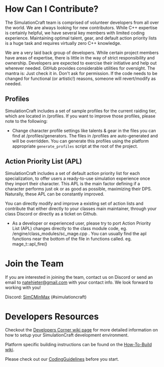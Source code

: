 
# How Can I Contribute?

The SimulationCraft team is comprised of volunteer developers from all over the world. We are always looking for new contributors.
While C++ expertise is certainly helpful, we have several key members with limited coding experience.
Maintaining optimal talent, gear, and default action priority lists is a huge task and requires virtually zero C++ knowledge.

We are a very laid back group of developers. While certain project members have areas of expertise, 
there is little in the way of strict responsibility and ownership. Developers are expected to exercise their 
initiative and help out wherever needed. GitHub provides considerable utilities for oversight. 
The mantra is: Just check it in. Don't ask for permission. If the code needs to be changed for functional (or artistic!) reasons,
someone will revert/modify as needed.

## Profiles
SimulationCraft includes a set of sample profiles for the current raiding tier, which are located in /profiles.
If you want to improve those profiles, please note to the following:
 * Change character profile settings like talents & gear in the files you can find at /profiles/generators.
   The files in /profiles are auto-generated and will be overridden. You can generate this profiles using the platform appropriate `generate_profiles` script at the root of the project. 

## Action Priority List (APL)
SimulationCraft includes a set of default action priority list for each specialization, to offer users a ready-to-use 
simulation experience once they import their character. This APL is the main factor defining if a character performs just ok 
or as good as possible, maximizing their DPS. Naturally, these APL can be constantly improved.

You can directly modify and improve a existing set of action lists and contribute that either directly to your classes main 
maintainer, through your class Discord or directly as a ticket on Github.

 * As a developer or experienced user, please try to port Action Priority List (APL) changes directly to the class module code,
   eg. /engine/class_modules/sc_mage.cpp . You can usually find the apl functions near the bottom of the file in functions 
   called. eg. mage_t::apl_fire()

# Join the Team

If you are interested in joining the team, contact us on Discord or send an email to natehieter@gmail.com with your contact info.
We look forward to working with you!

Discord: [SimCMinMax](https://discord.gg/tFR2uvK) (#simulationcraft)

# Developers Resources
Checkout the [Developers Corner wiki page](Participate) for more detailed information on how to setup your 
SimulationCraft development environment.

Platform specific building instructions can be found on the [How-To-Build wiki](HowToBuild).

Please check out our [CodingGuidelines](CodingGuidelines) before you start.